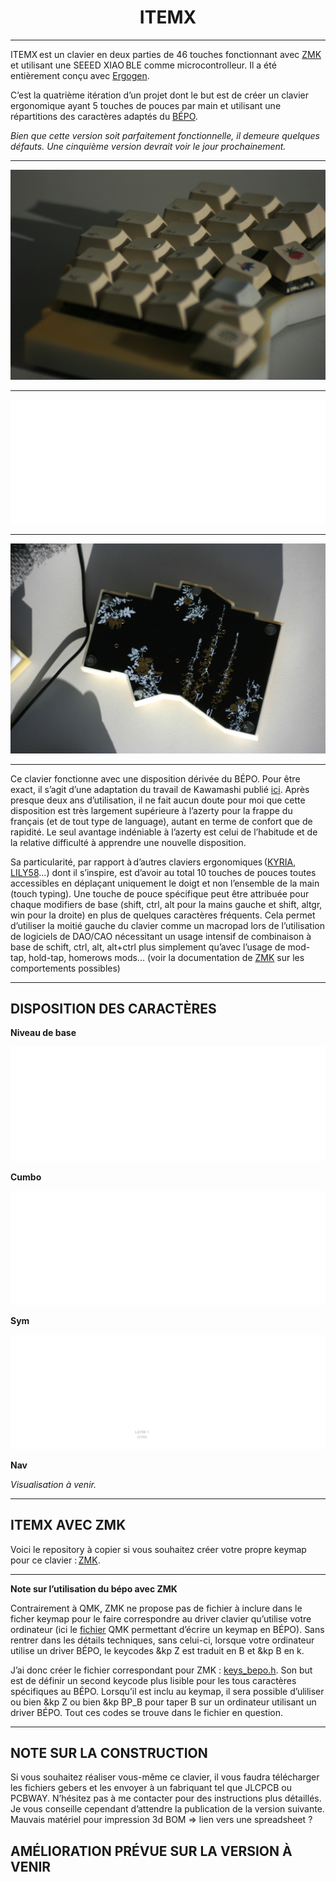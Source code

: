 <h1 align="center">ITEMX</h1>

***

ITEMX est un clavier en deux parties de 46 touches fonctionnant avec [ZMK](https://github.com/zmkfirmware/zmk) et utilisant une SEEED XIAO BLE comme microcontrolleur. Il a été entièrement conçu avec [Ergogen](https://github.com/ergogen/ergogen).

C’est la quatrième itération d’un projet dont le but est de créer un clavier ergonomique ayant 5 touches de pouces par main et utilisant une répartitions des caractères adaptés du [BÉPO](https://bepo.fr/wiki/Accueil). 

_Bien que cette version soit parfaitement fonctionnelle, il demeure quelques défauts. Une cinquième version devrait voir le jour prochainement._

***

![ITEMX](/docs/images/ITEMX1.JPG)
***
![ITEMX3](/docs/images/key3.png)
***
![ITEMX2](/docs/images/ITEMX2.JPG)
***

Ce clavier fonctionne avec une disposition dérivée du BÉPO. Pour être exact, il s’agit d’une adaptation du travail de Kawamashi publié [ici](https://forum.bepo.fr/viewtopic.php?id=1696). Après presque deux ans d’utilisation, il ne fait aucun doute pour moi que cette disposition est très largement supérieure à l’azerty pour la frappe du français (et de tout type de language), autant en terme de confort que de rapidité. Le seul avantage indéniable à l’azerty est celui de l’habitude et de la relative difficulté à apprendre une nouvelle disposition.

Sa particularité, par rapport à d’autres claviers ergonomiques ([KYRIA](https://github.com/foostan/crkbd), [LILY58](https://github.com/kata0510/Lily58)...) dont il s’inspire, est d’avoir au total 10 touches de pouces toutes accessibles en déplaçant uniquement le doigt et non l’ensemble de la main (touch typing). Une touche de pouce spécifique peut être attribuée pour chaque modifiers de base (shift, ctrl, alt pour la mains gauche et shift, altgr, win pour la droite) en plus de quelques caractères fréquents. Cela permet d’utiliser la moitié gauche du clavier comme un macropad lors de l’utilisation de logiciels de DAO/CAO nécessitant un usage intensif de combinaison à base de schift, ctrl, alt, alt+ctrl plus simplement qu’avec l’usage de mod-tap, hold-tap, homerows mods... (voir la documentation de [ZMK](https://zmk.dev/docs) sur les comportements possibles)

***

## DISPOSITION DES CARACTÈRES

**Niveau de base**

![BASE](/docs/images/1x/base.png)

**Cumbo**

![CUMBO](/docs/images/1x/cumbo.png)

**Sym**

![SYM](/docs/images/1x/sym.png)

**Nav**

_Visualisation à venir._

***

## ITEMX AVEC ZMK

Voici le repository à copier si vous souhaitez créer votre propre keymap pour ce clavier : [ZMK](https://github.com/MartinDrillon/zmk-config-ITEMX).

***

**Note sur l’utilisation du bépo avec ZMK**

Contrairement à QMK, ZMK ne propose pas de fichier à inclure dans le ficher keymap pour le faire correspondre au driver clavier qu’utilise votre ordinateur (ici le [fichier](https://github.com/qmk/qmk_firmware/blob/master/quantum/keymap_extras/keymap_bepo.h) QMK permettant d’écrire un keymap en BÉPO). Sans rentrer dans les détails techniques, sans celui-ci, lorsque votre ordinateur utilise un driver BÉPO, le keycodes &kp Z est traduit en B et &kp B en k. 

J’ai donc créer le fichier correspondant pour ZMK : [keys_bepo.h](https://github.com/MartinDrillon/zmk-config-ITEMX/blob/main/config/keys_bepo.h). Son but est de définir un second keycode plus lisible pour les tous caractères spécifiques au BÉPO. Lorsqu’il est inclu au keymap, il sera possible d’uliliser ou bien &kp Z ou bien &kp BP_B pour taper B sur un ordinateur utilisant un driver BÉPO. Tout ces codes se trouve dans le fichier en question. 

***
## NOTE SUR LA CONSTRUCTION

Si vous souhaitez réaliser vous-même ce clavier, il vous faudra télécharger les fichiers gebers et les envoyer à un fabriquant tel que JLCPCB ou PCBWAY. N’hésitez pas à me contacter pour des instructions plus détaillés. Je vous conseille cependant d’attendre la publication de la version suivante. 
Mauvais matériel pour impression 3d 
BOM => lien vers une spreadsheet ? 

## AMÉLIORATION PRÉVUE SUR LA VERSION À VENIR

